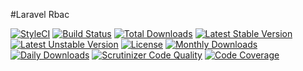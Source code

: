 #Laravel Rbac

[![StyleCI](https://styleci.io/repos/50771702/shield?style=flat)](https://styleci.io/repos/50771702)
[![Build Status](https://travis-ci.org/recca0120/laravel-rbac.svg)](https://travis-ci.org/recca0120/laravel-rbac)
[![Total Downloads](https://poser.pugx.org/recca0120/rbac/d/total.svg)](https://packagist.org/packages/recca0120/rbac)
[![Latest Stable Version](https://poser.pugx.org/recca0120/rbac/v/stable.svg)](https://packagist.org/packages/recca0120/rbac)
[![Latest Unstable Version](https://poser.pugx.org/recca0120/rbac/v/unstable.svg)](https://packagist.org/packages/recca0120/rbac)
[![License](https://poser.pugx.org/recca0120/rbac/license.svg)](https://packagist.org/packages/recca0120/rbac)
[![Monthly Downloads](https://poser.pugx.org/recca0120/rbac/d/monthly)](https://packagist.org/packages/recca0120/rbac)
[![Daily Downloads](https://poser.pugx.org/recca0120/rbac/d/daily)](https://packagist.org/packages/recca0120/rbac)
[![Scrutinizer Code Quality](https://scrutinizer-ci.com/g/recca0120/recca0120/laravel-rbac/badges/quality-score.png?b=master)](https://scrutinizer-ci.com/g/recca0120/recca0120/laravel-rbac/?branch=master)
[![Code Coverage](https://scrutinizer-ci.com/g/recca0120/recca0120/laravel-rbac/badges/coverage.png?b=master)](https://scrutinizer-ci.com/g/recca0120/recca0120/laravel-rbac/?branch=master)
